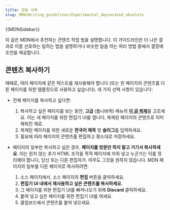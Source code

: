 ```yaml
---
title: 모범 사례
slug: MDN/Writing_guidelines/Experimental_deprecated_obsolete
---
```


{{MDNSidebar}}

이 글은 MDN에서 추천하는 콘텐츠 작업 법을 설명합니다. 이 가이드라인은 더 나은 결과로 이끌 선호하는 일하는 법을 설명하거나 비슷한 일을 하는 여러 방법 중에서 결정에 조언을 제공합니다.

## 콘텐츠 복사하기

때때로, 여러 페이지에 같은 텍스트를 재사용해야 합니다 (또는 한 페이지의 콘텐츠를 다른 페이지를 위한 템플릿으로 사용하고 싶습니다). 세 가지 선택 사항이 있습니다:

- 전체 페이지를 복사하고 싶다면:

  1. 복사하고 싶은 페이지를 보는 동안, **고급** (톱니바퀴) 메뉴의 [**이 글 복제**](/ko/docs/MDN/Contribute/Creating_and_editing_pages#Clone_of_an_existing_page)를 고르세요. 이는 새 페이지를 위한 편집기 UI를 엽니다, 복제된 페이지의 콘텐츠로 이미 채워진 채로.
  2. 복제된 페이지를 위한 새로운 **한국어 제목** 및 **슬러그**를 입력하세요.
  3. 필요에 따라 페이지의 콘텐츠를 편집하고 평소대로 저장하세요.

- 페이지의 일부만 복사하고 싶은 경우, **페이지를 방문만 하지 말고 거기서 복사하세요**. 이는 원치 않는 추가 HTML 조각을 목적 페이지에 끼워 넣고 누군가는 이를 정리해야 합니다, 당신 또는 다른 편집자가. 아무도 그것을 원하지 않습니다. MDN 페이지의 일부를 다른 페이지로 복사하려면:

  1. 소스 페이지에서, 소스 페이지의 **편집** 버튼을 클릭하세요.
  2. **편집기 UI 내에서 재사용하고 싶은 콘텐츠를 복사하세요.**
  3. 그 페이지를 위한 편집기 UI를 빠져나오기 위해 **Discard** 클릭하세요.
  4. 붙여 넣고 싶은 페이지를 위한 편집기 UI를 여세요.
  5. 클립보드에서 콘텐츠를 붙여 넣으세요.
